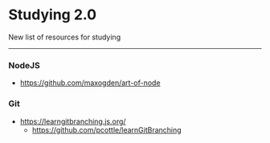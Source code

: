 # Studying 2.0

New list of resources for studying

---

### NodeJS

* https://github.com/maxogden/art-of-node

### Git 

* https://learngitbranching.js.org/
  * https://github.com/pcottle/learnGitBranching


